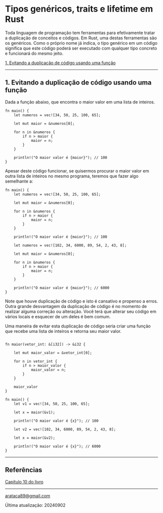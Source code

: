 # Tipos genéricos, traits e lifetime em Rust

Toda linguagem de programação tem ferramentas para efetivamente tratar a duplicação de conceitos e códigos. Em Rust, uma destas ferramentas são os genéricos. Como o próprio nome já indica, o tipo genérico em um código significa que este código poderá ser executado com qualquer tipo concreto e funcionará do mesmo jeito.

[1. Evitando a duplicação de código usando uma função](#1-Evitando-a-duplicação-de-código-usando-uma-função)


---

## 1. Evitando a duplicação de código usando uma função

Dada a função abaixo, que encontra o maior valor em uma lista de inteiros.

```
fn main() {
    let numeros = vec![34, 50, 25, 100, 65];

    let mut maior = &numeros[0];

    for n in &numeros {
        if n > maior {
            maior = n;
        }
    }

    println!("O maior valor é {maior}"); // 100
}

```
Apesar deste código funcionar, se quisermos procurar o maior valor em outra lista de inteiros no mesmo programa, teremos que fazer algo semelhante a:

```
fn main() {
    let numeros = vec![34, 50, 25, 100, 65];

    let mut maior = &numeros[0];

    for n in &numeros {
        if n > maior {
            maior = n;
        }
    }

    println!("O maior valor é {maior}"); // 100

    let numeros = vec![102, 34, 6000, 89, 54, 2, 43, 8];

    let mut maior = &numeros[0];

    for n in &numeros {
        if n > maior {
            maior = n;
        }
    }

    println!("O maior valor é {maior}"); // 6000
}

```
Note que houve duplicação de código e isto é cansativo e propenso a erros. Outra grande desvantagem da duplicação de código é no momento de realizar alguma correção ou alteração. Você terá que alterar seu código em vários locais e esquecer de um deles é bem comum.

Uma maneira de evitar esta duplicação de código seria criar uma função que recebe uma lista de inteiros e retorna seu maior valor.

```

fn maior(vetor_int: &[i32]) -> &i32 {

    let mut maior_valor = &vetor_int[0];

    for n in vetor_int {
        if n > maior_valor {
            maior_valor = n;
        }
    }

    maior_valor
}

fn main() {
    let v1 = vec![34, 50, 25, 100, 65];

    let x = maior(&v1);

    println!("O maior valor é {x}"); // 100

    let v2 = vec![102, 34, 6000, 89, 54, 2, 43, 8];

    let x = maior(&v2);

    println!("O maior valor é {x}"); // 6000
}

```
 

---
## Referências

[Capítulo 10 do livro](https://doc.rust-lang.org/book/ch10-00-generics.html)

---

arataca89@gmail.com

Última atualização: 20240902
